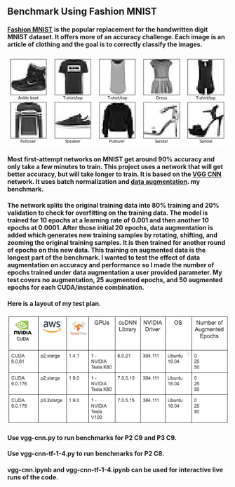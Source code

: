 ## Benchmark Using Fashion MNIST

#### [Fashion MNIST](https://github.com/zalandoresearch/fashion-mnist) is the popular replacement for the handwritten digit MNIST dataset. It offers more of an accuracy challenge. Each image is an article of clothing and the goal is to correctly classify the images.

![img](results/mnist_fashion.png)

#### Most first-attempt networks on MNIST get around 90% accuracy and only take a few minutes to train. This project uses a network that will get better accuracy, but will take longer to train. It is based on the [VGG CNN](https://www.quora.com/What-is-the-VGG-neural-network) network. It uses batch normalization and [data augmentation](https://medium.com/nanonets/how-to-use-deep-learning-when-you-have-limited-data-part-2-data-augmentation-c26971dc8ced).  my benchmark.

#### The network splits the original training data into 80% training and 20% validation to check for overfitting on the training data. The model is trained for 10 epochs at a learning rate of 0.001 and then another 10 epochs at 0.0001. After those initial 20 epochs, data augmentation is added which generates new training samples by rotating, shifting, and zooming the original training samples. It is then trained for another round of epochs on this new data. This training on augmented data is the longest part of the benchmark. I wanted to test the effect of data augmentation on accuracy and performance so I made the number of epochs trained under data augmentation a user provided parameter. My test covers no augmentation, 25 augmented epochs, and 50 augmented epochs for each CUDA/instance combination. 

#### Here is a layout of my test plan.

![img](results/testplan.png)

#### Use vgg-cnn.py to run benchmarks for P2 C9 and P3 C9.
#### Use vgg-cnn-tf-1-4.py to run benchmarks for P2 C8.
#### vgg-cnn.ipynb and vgg-cnn-tf-1-4.ipynb can be used for interactive live runs of the code.

